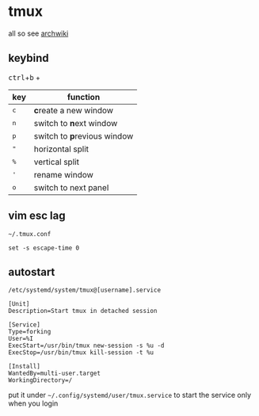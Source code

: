 tmux
===
all so see [archwiki](https://wiki.archlinuxcn.org/wiki/Tmux)

keybind
---
<kbd>ctrl</kbd>+<kbd>b</kbd> +

|key|function|
|-|-|
|<kbd>c</kbd>|**c**reate a new window|
|<kbd>n</kbd>|switch to **n**ext window|
|<kbd>p</kbd>|switch to **p**revious window|
|<kbd>"</kbd>|horizontal split|
|<kbd>%</kbd>|vertical split|
|<kbd>'</kbd>|rename window|
|<kbd>o</kbd>|switch to next panel|

vim esc lag
---
```~/.tmux.conf```
```
set -s escape-time 0
```

autostart
---
```/etc/systemd/system/tmux@[username].service```
```
[Unit]
Description=Start tmux in detached session

[Service]
Type=forking
User=%I
ExecStart=/usr/bin/tmux new-session -s %u -d
ExecStop=/usr/bin/tmux kill-session -t %u

[Install]
WantedBy=multi-user.target
WorkingDirectory=/
```

put it under ```~/.config/systemd/user/tmux.service``` to start the service only when you login
